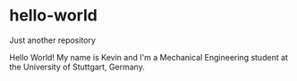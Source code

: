 # hello-world
Just another repository

Hello World!
My name is Kevin and I'm a Mechanical Engineering student at the University of Stuttgart, Germany.
